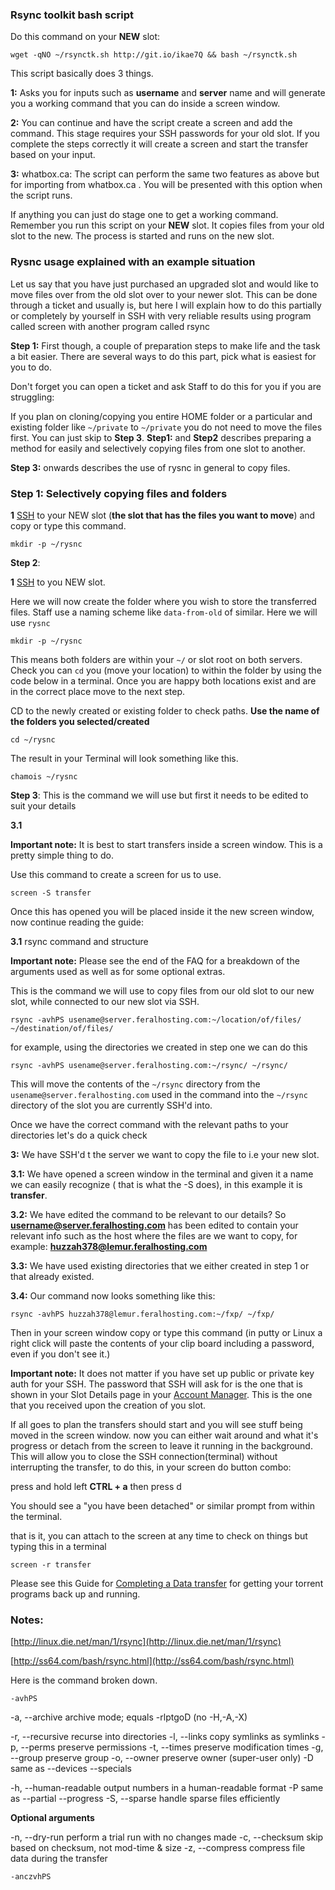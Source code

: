 ### Rsync toolkit bash script

Do this command on your **NEW** slot:

~~~
wget -qNO ~/rsynctk.sh http://git.io/ikae7Q && bash ~/rsynctk.sh
~~~

This script basically does 3 things.

**1:** Asks you for inputs such as **username** and **server** name and will generate you a working command that you can do inside a screen window.

**2:** You can continue and have the script create a screen and add the command. This stage requires your SSH passwords for your old slot. If you complete the steps correctly it will create a screen and start the transfer based on your input.

**3:** whatbox.ca: The script can perform the same two features as above but for importing from whatbox.ca . You will be presented with this option when the script runs.

If anything you can just do stage one to get a working command. Remember you run this script on your **NEW** slot. It copies files from your old slot to the new. The process is started and runs on the new slot.

### Rysnc usage explained with an example situation

Let us say that you have just purchased an upgraded slot and would like to move files over from the old slot over to your newer slot. This can be done through a ticket and usually is, but here I will explain how to do this partially or completely by yourself in SSH with very reliable results using program called screen with another program called rsync

**Step 1:** First though, a couple of preparation steps to make life and the task a bit easier. There are several ways to do this part, pick what is easiest for you to do. 

Don't forget you can open a ticket and ask Staff to do this for you if you are struggling:

If you plan on cloning/copying you entire HOME folder or a particular and existing folder like `~/private` to `~/private`  you do not need to move the files first. You can just skip to **Step 3**. **Step1:** and **Step2** describes preparing a method for easily and selectively copying files from one slot to another. 

**Step 3:** onwards describes the use of rysnc in general to copy files.

### Step 1: Selectively copying files and folders

**1** [SSH](https://www.feralhosting.com/faq/view?question=12) to your NEW slot (**the slot that has the files you want to move**) and copy or type this command.

~~~
mkdir -p ~/rysnc
~~~

**Step 2**:

**1** [SSH](https://www.feralhosting.com/faq/view?question=12) to you NEW slot.

Here we will now create the folder where you wish to store the transferred files. Staff use a naming scheme like `data-from-old` of similar. Here we will use `rysnc`

~~~
mkdir -p ~/rysnc
~~~

This means both folders are within your `~/` or slot root on both servers. Check you can `cd` you (move your location) to within the folder by using the code below in a terminal. Once you are happy both locations exist and are in the correct place move to the next step.

CD to the newly created or existing folder to check paths. **Use the name of the folders you selected/created**

~~~
cd ~/rysnc
~~~

The result in your Terminal will look something like this. 

~~~
chamois ~/rysnc
~~~

**Step 3**: This is the command we will use but first it needs to be edited to suit your details

**3.1**

**Important note:** It is best to start transfers inside a screen window. This is a pretty simple thing to do.

Use this command to create a screen for us to use.

~~~
screen -S transfer
~~~

Once this has opened you will be placed inside it the new screen window, now continue reading the guide:

**3.1** rsync command and structure

**Important note:** Please see the end of the FAQ for a breakdown of the arguments used as well as for some optional extras.

This is the command we will use to copy files from our old slot to our new slot, while connected to our new slot via SSH.

~~~
rsync -avhPS usename@server.feralhosting.com:~/location/of/files/ ~/destination/of/files/
~~~

for example, using the directories we created in step one we can do this

~~~
rsync -avhPS usename@server.feralhosting.com:~/rsync/ ~/rsync/
~~~

This will move the contents of the `~/rsync` directory from the `usename@server.feralhosting.com` used in the command into the `~/rsync` directory of the slot you are currently SSH'd into.

Once we have the correct command with the relevant paths to your directories let's do a quick check

**3:** We have SSH'd t the server we want to copy the file to i.e your new slot.

**3.1:** We have opened a screen window in the terminal and given it a name we can easily recognize ( that is what the -S does), in this example it is **transfer**.

**3.2:** We have edited the command to be relevant to our details? So **username@server.feralhosting.com** has been edited to contain your relevant info such as the host where the files are we want to copy, for example: **huzzah378@lemur.feralhosting.com**

**3.3:** We have used existing directories that we either created in step 1 or that already existed.

**3.4:** Our command now looks something like this:

~~~
rsync -avhPS huzzah378@lemur.feralhosting.com:~/fxp/ ~/fxp/
~~~

Then in your screen window copy or type this command (in putty or Linux a right click will paste the contents of your clip board including a password, even if you don't see it.)

**Important note:** It does not matter if you have set up public or private key auth for your SSH. The password that SSH will ask for is the one that is shown in your Slot Details page in your [Account Manager](https://www.feralhosting.com/manager/). This is the one that you received upon the creation of you slot.

If all goes to plan the transfers should start and you will see stuff being moved in the screen window. now you can either wait around and what it's progress or detach from the screen to leave it running in the background. This will allow you to close the SSH connection(terminal) without interrupting the transfer, to do this, in your screen do button combo:

press and hold left **CTRL + a** then press d

You should see a "you have been detached" or similar prompt from within the terminal.

that is it, you can attach to the screen at any time to check on things but typing this in a terminal

~~~
screen -r transfer
~~~

Please see this Guide for [Completing a Data transfer](https://www.feralhosting.com/faq/view?question=122) for getting your torrent programs back up and running.

### Notes:

[http://linux.die.net/man/1/rsync](http://linux.die.net/man/1/rsync)

[http://ss64.com/bash/rsync.html](http://ss64.com/bash/rsync.html)

Here is the command broken down.

~~~
-avhPS
~~~

-a, --archive               archive mode; equals -rlptgoD (no -H,-A,-X)

-r, --recursive             recurse into directories
-l, --links                 copy symlinks as symlinks
-p, --perms                 preserve permissions
-t, --times                 preserve modification times
-g, --group                 preserve group
-o, --owner                 preserve owner (super-user only)
-D                          same as --devices --specials

-h, --human-readable        output numbers in a human-readable format
-P                          same as --partial --progress
-S, --sparse                handle sparse files efficiently

**Optional arguments**

-n, --dry-run               perform a trial run with no changes made
-c, --checksum              skip based on checksum, not mod-time & size
-z, --compress              compress file data during the transfer

~~~
-anczvhPS
~~~
